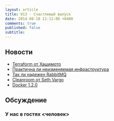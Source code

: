 ```yaml
---
layout: article
title: 013 - Счастливый выпуск
date: 2014-08-18 11:11:00 +0400
comments: true
published: false
subtitle: 
---
```


## Новости

* [Terraform от Хашимото](http://www.terraform.io)
* [Практична ли неизменяемая
  инфраструктура](http://www.getchef.com/blog/2014/06/23/immutable-infrastructure-practical-or-not/)
* [Так ли надежен RabbitMQ](http://aphyr.com/posts/315-call-me-maybe-rabbitmq)
* [Cleanroom от Seth Vargo](https://github.com/sethvargo/cleanroom)
* [Docker 1.2.0](https://blog.docker.com/2014/08/announcing-docker-1-2-0/)

## Обсуждение


### У нас в гостях <человек>
